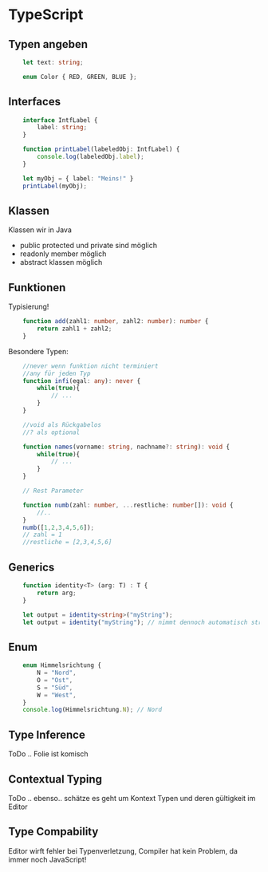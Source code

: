 # TypeScript

## Typen angeben

```TypeScript
    let text: string;

    enum Color { RED, GREEN, BLUE };
```

## Interfaces

```TypeScript
    interface IntfLabel {
        label: string;
    }

    function printLabel(labeledObj: IntfLabel) {
        console.log(labeledObj.label);
    }

    let myObj = { label: "Meins!" }
    printLabel(myObj);
```

## Klassen

Klassen wir in Java

* public protected und private sind möglich
* readonly member möglich
* abstract klassen möglich

## Funktionen

Typisierung!

```TypeScript
    function add(zahl1: number, zahl2: number): number {
        return zahl1 + zahl2;
    }
```

Besondere Typen:

```TypeScript
    //never wenn funktion nicht terminiert
    //any für jeden Typ
    function infi(egal: any): never {
        while(true){
            // ...
        }
    }

    //void als Rückgabelos
    //? als optional 

    function names(vorname: string, nachname?: string): void {
        while(true){
            // ...
        }
    }

    // Rest Parameter

    function numb(zahl: number, ...restliche: number[]): void {
        //..
    }
    numb([1,2,3,4,5,6]);
    // zahl = 1
    //restliche = [2,3,4,5,6]
```

## Generics

```TypeScript
    function identity<T> (arg: T) : T {
        return arg;
    }

    let output = identity<string>("myString");
    let output = identity("myString"); // nimmt dennoch automatisch string an, wegen arg
```

## Enum

```TypeScript
    enum Himmelsrichtung {
        N = "Nord",
        O = "Ost",
        S = "Süd",
        W = "West",
    }
    console.log(Himmelsrichtung.N); // Nord
```

## Type Inference

ToDo .. Folie ist komisch

## Contextual Typing

ToDo .. ebenso.. schätze es geht um Kontext Typen und deren gültigkeit im Editor

## Type Compability

Editor wirft fehler bei Typenverletzung, Compiler hat kein Problem, da immer noch JavaScript!